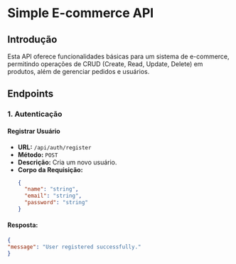 # Simple E-commerce API

## Introdução
Esta API oferece funcionalidades básicas para um sistema de e-commerce, permitindo operações de CRUD (Create, Read, Update, Delete) em produtos, além de gerenciar pedidos e usuários.

## Endpoints

### 1. Autenticação

#### Registrar Usuário
- **URL:** `/api/auth/register`
- **Método:** `POST`
- **Descrição:** Cria um novo usuário.
- **Corpo da Requisição:**
  ```json
  {
    "name": "string",
    "email": "string",
    "password": "string"
  }
#### Resposta:
  ```json
{
  "message": "User registered successfully."
}

